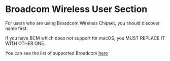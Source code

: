 # Broadcom Wireless User Section
For users who are using Broadcom Wireless Chipset, you should discover name first.

If you have BCM which does not support for macOS, you MUST REPLACE IT WITH OTHER ONE.

You can see the list of supported Broadcom [here]()
